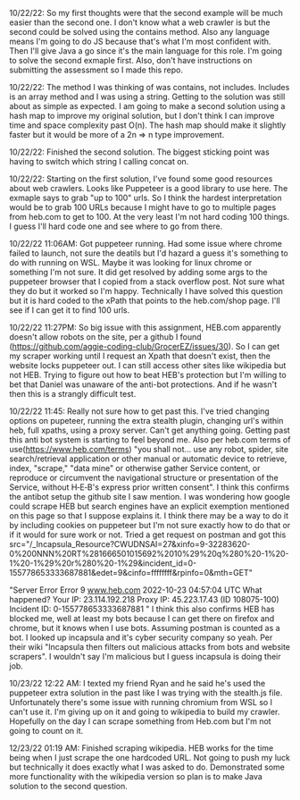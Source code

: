 10/22/22: So my first thoughts were that the second example will be much easier than the second one. I don't know what a web crawler is but the second could be solved using the contains method. Also any language means I'm going to do JS because that's what I'm most confident with. Then I'll give Java a go since it's the main language for this role. I'm going to solve the second exmaple first. Also, don't have instructions on submitting the assessment so I made this repo. 


10/22/22: The method I was thinking of was contains, not includes. Includes is an array method and I was using a string. Getting to the solution was still about as simple as expected. I am going to make a second solution using a hash map to improve my original solution, but I don't think I can improve time and space complexity past O(n). The hash map should make it slightly faster but it would be more of a 2n => n type improvement.

10/22/22: Finished the second solution. The biggest sticking point was having to switch which string I calling concat on. 
<!-- These last few comments I made from memory about yesterday -->

10/22/22: Starting on the first solution, I've found some good resources about web crawlers. Looks like Puppeteer is a good library to use here. The exmaple says to grab "up to 100" urls. So I think the hardest interpretation would be to grab 100 URLs because I might have to go to multiple pages from heb.com to get to 100. At the very least I'm not hard coding 100 things. I guess I'll hard code one and see where to go from there.

10/22/22 11:06AM: Got puppeteer running. Had some issue where chrome failed to launch, not sure the deatils but I'd hazard a guess it's something to do with running on WSL. Maybe it was looking for linux chrome or something I'm not sure. It did get resolved by adding some args to the puppeteer browser that I copied from a stack overflow post. Not sure what they do but it worked so I'm happy. Technically I have solved this question but it is hard coded to the xPath that points to the heb.com/shop page. I'll see if I can get it to find 100 urls. 

10/22/22 11:27PM: So big issue with this assignment, HEB.com apparently doesn't allow robots on the site, per a github I found (https://github.com/aggie-coding-club/GrocerEZ/issues/30). So I can get my scraper working until I request an Xpath that doesn't exist, then the website locks puppeteer out. I can still access other sites like wikipedia but not HEB. Trying to figure out how to beat HEB's protection but I'm willing to bet that Daniel was unaware of the anti-bot protections. And if he wasn't then this is a strangly difficult test. 

10/22/22 11:45: Really not sure how to get past this. I've tried changing options on pupeteer, running the extra stealth plugin, changing url's within heb, full xpaths, using a proxy server. Can't get anything going. Getting past this anti bot system is starting to feel beyond me. Also per heb.com terms of use(https://www.heb.com/terms) "you shall not... use any robot, spider, site search/retrieval application or other manual or automatic device to retrieve, index, "scrape," "data mine" or otherwise gather Service content, or reproduce or circumvent the navigational structure or presentation of the Service, without H‑E‑B's express prior written consent". I think this confirms the antibot setup the github site I saw mention. I was wondering how google could scrape HEB but search engines have an explicit exemption mentioned on this page so that I suppose explains it. I think there may be a way to do it by including cookies on puppeteer but I'm not sure exactly how to do that or if it would for sure work or not. Tried a get request on postman and got this 
src="/_Incapsula_Resource?CWUDNSAI=27&xinfo=9-32283620-0%200NNN%20RT%281666501015692%2010%29%20q%280%20-1%20-1%20-1%29%20r%280%20-1%29&incident_id=0-155778653333687881&edet=9&cinfo=ffffffff&rpinfo=0&mth=GET"

"Server Error
Error 9
www.heb.com
2022-10-23 04:57:04 UTC
What happened?
Your IP: 23.114.192.218
Proxy IP: 45.223.17.43 (ID 108075-100)
Incident ID: 0-155778653333687881
"
I think this also confirms HEB has blocked me, well at least my bots because I can get there on firefox and chrome, but it knows when I use bots. Assuming postman is counted as a bot. 
I looked up incapsula and it's cyber security company so yeah. Per their wiki "Incapsula then filters out malicious attacks from bots and website scrapers". I wouldn't say I'm malicious but I guess incapsula is doing their job. 

10/23/22 12:22 AM: I texted my friend Ryan and he said he's used the puppeteer extra solution in the past like I was trying with the stealth.js file. Unfortunately there's some issue with running chromium from WSL so I can't use it. I'm giving up on it and going to wikipedia to build my crawler. Hopefully on the day I can scrape something from Heb.com but I'm not going to count on it. 

12/23/22 01:19 AM: Finished scraping wikipedia. HEB works for the time being when I just scrape the one hardcoded URL. Not going to push my luck but technically it does exactly what I was asked to do. Demonstrated some more functionality with the wikipedia version so plan is to make Java solution to the second question. 